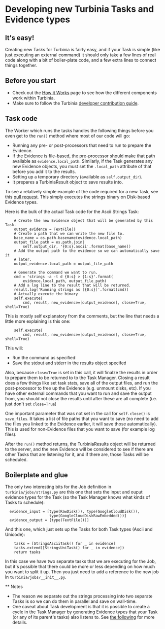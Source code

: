 # Developing new Turbinia Tasks and Evidence types

## It's easy!
Creating new Tasks for Turbinia is fairly easy, and if your Task is simple (like
just executing an external command) it should only take a few lines of real
code along with a bit of boiler-plate code, and a few extra lines to connect
things together.

## Before you start
*   Check out the [How it Works](how-it-works.md) page to see how the different
    components work within Turbinia.
*   Make sure to follow the Turbinia [developer contribution
 guide](contributing.md).

## Task code
The Worker which runs the tasks handles the following things before you even get
to the `run()` method where most of our code will go:
*   Running any pre- or post-processors that need to run to prepare the
    Evidence.
*   If the Evidence is file-based, the pre-processor should make that path
    available as `evidence.local_path`.  Similarly, if the Task generates any
    new Evidence objects, you must set the `.local_path` attribute of that
    before you add it to the results.
*   Setting up a temporary directory (available as `self.output_dir`).
*   It prepares a TurbiniaResult object to save results into.

To see a relatively simple example of the code required for a new Task, see this
[pull request](https://github.com/google/turbinia/pull/207).  This simply
executes the strings binary on Disk-based Evidence types.

Here is the bulk of the actual Task code for the Ascii Strings Task:
```
    # Create the new Evidence object that will be generated by this Task.
    output_evidence = TextFile()
    # Create a path that we can write the new file to.
    base_name = os.path.basename(evidence.local_path)
    output_file_path = os.path.join(
        self.output_dir, '{0:s}.ascii'.format(base_name))
    # Add the output path to the evidence so we can automatically save it
    # later.
    output_evidence.local_path = output_file_path

    # Generate the command we want to run.
    cmd = 'strings -a -t d {0:s} > {1:s}'.format(
        evidence.local_path, output_file_path)
    # Add a log line to the result that will be returned.
    result.log('Running strings as [{0:s}]'.format(cmd))
    # Actually execute the binary
    self.execute(
        cmd, result, new_evidence=[output_evidence], close=True, shell=True)
```

This is mostly self explanatory from the comments, but the line that needs a
little more explaining is this one:
```
    self.execute(
        cmd, result, new_evidence=[output_evidence], close=True, shell=True)
```

This will:
*   Run the command as specified
*   Save the stdout and stderr in the results object specifed

Also, because `close=True` is set in this call, it will finalze the results in
order to prepare them to be returned to to the Task Manager.  Closing a result
does a few things like set task stats, save all of the output files, and run the
post-processor to free up the Evidence (e.g. unmount disks, etc).  If you have
other external commands that you want to run and save the output from, you
should not close the results until after these are all complete (i.e. just don't
set `close=True`)

One important parameter that was not set in the call for `self.close()` is
`save_files`.  It takes a list of file paths that you want to save (no need to
add the files you linked to the Evidence earlier, it will save those
automatically).  This is used for non-Evidence files that you want to save (for
example log files).

After the `run()` method returns, the TurbiniaResults object will be
returned to the server, and the new Evidence will be considered to see if there
are other Tasks that are listening for it, and if there are, those Tasks will be
scheduled.

## Boilerplate and glue
The only two interesting bits for the Job definition in
`turbinia/jobs/strings.py` are this one that sets the input and ouput evidence
types for the Task (so the Task Manager knows what kinds of Tasks to schedule):
```
  evidence_input = [type(RawDisk()), type(GoogleCloudDisk()),
                    type(GoogleCloudDiskRawEmbedded())]
  evidence_output = [type(TextFile())]
```

And this one, which just sets up the Tasks for both Task types (Ascii and
Unicode):
```
    tasks = [StringsAsciiTask() for _ in evidence]
    tasks.extend([StringsUniTask() for _ in evidence])
    return tasks
```

In this case we have two separate tasks that we are executing for the Job, but
it's possible that there could be more or less depending on how much you want
to split it up.  Then you just need to add a reference to the new job in
`turbinia/jobs/__init__.py`.

** Notes
*   The reason we separate out the strings processing into two separate Tasks is
    so we can do them in parallel and save on wall-time.
*   One caveat about Task development is that it is possible to create a cycle
    in the Task Manager by generating Evidence types that your Task (or any of
    its parent's tasks) also listens to.  See [the
    following](https://github.com/google/turbinia/issues/200) for more details.
